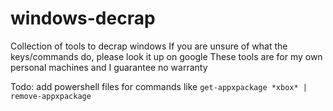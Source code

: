# windows-decrap
Collection of tools to decrap windows
If you are unsure of what the keys/commands do, please look it up on google
These tools are for my own personal machines and I guarantee no warranty

Todo: add powershell files for commands like `get-appxpackage *xbox* | remove-appxpackage`
